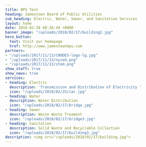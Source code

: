 ```yaml
---
title: BPU Test
heading: Jamestown Board of Public Utilities
sub_heading: Electric, Water, Sewer, and Sanitation Services
layout: home
date: 2018-02-28 08:26:44 +0000
banner_image: "/uploads/2018/02/17/building2.jpg"
hero_button:
  text: Visit our homepage
  href: http://www.jamestownbpu.com
partners:
- "/uploads/2017/11/13/CNODES-logo-lg.jpg"
- "/uploads/2017/11/13/nysed.png"
- "/uploads/2017/11/13/stem.png"
show_staff: true
show_news: true
services:
- heading: Electric
  description: 'Transmission and Distribution of Electricity '
  icon: "/uploads/2018/02/25/car.jpg"
- heading: Water
  description: Water Distribution
  icon: "/uploads/2018/02/17/bridge.jpg"
- heading: Sewer
  description: Waste Waste Treament
  icon: "/uploads/2018/02/17/bridge3.jpg"
- heading: Sanitation
  description: Solid Waste and Recyclable Collection
  icon: "/uploads/2018/02/17/building3.jpg"
description: <img src="/uploads/2018/02/17/building.jpg">
---
```

